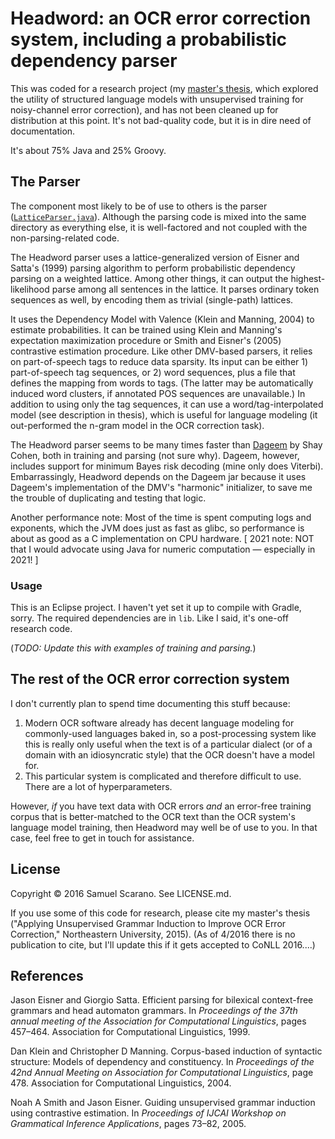 # Headword: an OCR error correction system, including a probabilistic dependency parser

This was coded for a research project (my [master's thesis](https://repository.library.northeastern.edu/downloads/neu:349804?datastream_id=content), which explored the utility of structured language models with unsupervised training for noisy-channel error correction), and has not been cleaned up for distribution at this point. It's not bad-quality code, but it is in dire need of documentation.

It's about 75% Java and 25% Groovy.

## The Parser

The component most likely to be of use to others is the parser ([`LatticeParser.java`](src/edu/neu/ccs/headword/LatticeParser.java)). Although the parsing code is mixed into the same directory as everything else, it is well-factored and not coupled with the non-parsing-related code.

The Headword parser uses a lattice-generalized version of Eisner and Satta's (1999) parsing algorithm to perform probabilistic dependency parsing on a weighted lattice. Among other things, it can output the highest-likelihood parse among all sentences in the lattice. It parses ordinary token sequences as well, by encoding them as trivial (single-path) lattices.

It uses the Dependency Model with Valence (Klein and Manning, 2004) to estimate probabilities. It can be trained using Klein and Manning's expectation maximization procedure or Smith and Eisner's (2005) contrastive estimation procedure. Like other DMV-based parsers, it relies on part-of-speech tags to reduce data sparsity. Its input can be either 1) part-of-speech tag sequences, or 2) word sequences, plus a file that defines the mapping from words to tags. (The latter may be automatically induced word clusters, if annotated POS sequences are unavailable.) In addition to using only the tag sequences, it can use a word/tag-interpolated model (see description in thesis), which is useful for language modeling (it out-performed the n-gram model in the OCR correction task).

The Headword parser seems to be many times faster than [Dageem](https://github.com/shaybcohen/jdageem) by Shay Cohen, both in training and parsing (not sure why). Dageem, however, includes support for minimum Bayes risk decoding (mine only does Viterbi). Embarrassingly, Headword depends on the Dageem jar because it uses Dageem's implementation of the DMV's "harmonic" initializer, to save me the trouble of duplicating and testing that logic.

Another performance note: Most of the time is spent computing logs and exponents, which the JVM does just as fast as glibc, so performance is about as good as a C implementation on CPU hardware. \[ 2021 note: NOT that I would advocate using Java for numeric computation — especially in 2021! \]

### Usage

This is an Eclipse project. I haven't yet set it up to compile with Gradle, sorry. The required dependencies are in `lib`. Like I said, it's one-off research code.

(*TODO: Update this with examples of training and parsing.*)

## The rest of the OCR error correction system

I don't currently plan to spend time documenting this stuff because:
 1. Modern OCR software already has decent language modeling for commonly-used languages baked in, so a post-processing system like this is really only useful when the text is of a particular dialect (or of a domain with an idiosyncratic style) that the OCR doesn't have a model for.
 2. This particular system is complicated and therefore difficult to use. There are a lot of hyperparameters.

However, _if_ you have text data with OCR errors _and_ an error-free training corpus that is better-matched to the OCR text than the OCR system's language model training, then Headword may well be of use to you. In that case, feel free to get in touch for assistance.

## License

Copyright © 2016 Samuel Scarano. See LICENSE.md.

If you use some of this code for research, please cite my master's thesis ("Applying Unsupervised Grammar Induction to Improve OCR Error Correction," Northeastern University, 2015). (As of 4/2016 there is no publication to cite, but I'll update this if it gets accepted to CoNLL 2016....)


## References

Jason Eisner and Giorgio Satta. Efficient parsing for bilexical context-free grammars and head automaton grammars. In *Proceedings of the 37th annual meeting of the Association for Computational Linguistics*, pages 457–464. Association for Computational Linguistics, 1999.

Dan Klein and Christopher D Manning. Corpus-based induction of syntactic structure: Models of dependency and constituency. In *Proceedings of the 42nd Annual Meeting on Association for Computational Linguistics*, page 478. Association for Computational Linguistics, 2004.

Noah A Smith and Jason Eisner. Guiding unsupervised grammar induction using contrastive estimation. In *Proceedings of IJCAI Workshop on Grammatical Inference Applications*, pages 73–82, 2005.
